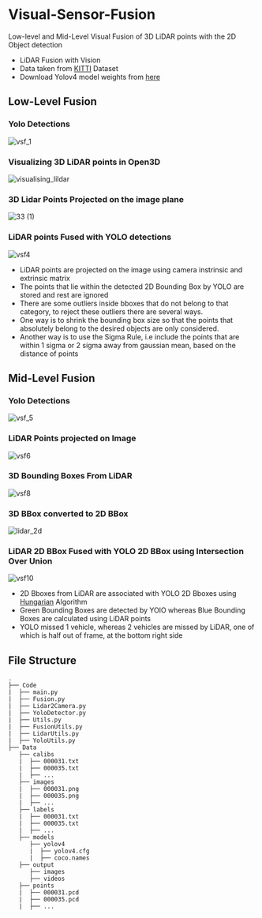 # Visual-Sensor-Fusion
Low-level and Mid-Level Visual Fusion of 3D LiDAR points with the 2D Object detection


* LiDAR Fusion with Vision
* Data taken from [KITTI](http://www.cvlibs.net/datasets/kitti/eval_object.php?obj_benchmark=3d) Dataset
* Download Yolov4 model weights from [here](https://github.com/AlexeyAB/darknet/releases/download/darknet_yolo_v3_optimal/yolov4.weights)

## Low-Level Fusion
### Yolo Detections
![vsf_1](https://github.com/AnoushkaBaidya/Visual-Sensor-Fusion/assets/115124698/5ad678f3-0cb4-4d05-9187-73af270d731f)


### Visualizing 3D LiDAR points in Open3D

![visualising_lildar](https://github.com/AnoushkaBaidya/Visual-Sensor-Fusion/assets/115124698/b444d058-b6f1-4811-b0bd-1ceb9b77387e)

### 3D Lidar Points Projected on the image plane
![33 (1)](https://github.com/AnoushkaBaidya/Visual-Sensor-Fusion/assets/115124698/0c174278-d194-412c-b92e-461dc39ec304)


### LiDAR points Fused with YOLO detections 
![vsf4](https://github.com/AnoushkaBaidya/Visual-Sensor-Fusion/assets/115124698/dcd53491-3943-4056-96d4-b3d7d824eeeb)




* LiDAR points are projected on the image using camera instrinsic and extrinsic matrix
* The points that lie within the detected 2D Bounding Box by YOLO are stored and rest are ignored
* There are some outliers inside bboxes that do not belong to that category, to reject these outliers there are several ways.
* One way is to shrink the bounding box size so that the points that absolutely belong to the desired objects are only considered.
* Another way is to use the Sigma Rule, i.e include the points that are within 1 sigma or 2 sigma away from gaussian mean, based on the distance of points



## Mid-Level Fusion
### Yolo Detections
![vsf_5](https://github.com/AnoushkaBaidya/Visual-Sensor-Fusion/assets/115124698/72e3ce12-5f67-453c-935c-63032bc8ecad)



### LiDAR Points projected on Image
![vsf6](https://github.com/AnoushkaBaidya/Visual-Sensor-Fusion/assets/115124698/b18e0108-8403-4804-af95-84f3b580237f)


### 3D Bounding Boxes From LiDAR
![vsf8](https://github.com/AnoushkaBaidya/Visual-Sensor-Fusion/assets/115124698/d896e1ba-0437-4066-a74b-b95f0b1f7377)

### 3D BBox converted to 2D BBox

![lidar_2d](https://github.com/AnoushkaBaidya/Visual-Sensor-Fusion/assets/115124698/adba75cd-67b8-4713-87d6-b0ff56cdd1f6)


### LiDAR 2D BBox Fused with YOLO 2D BBox using Intersection Over Union

![vsf10](https://github.com/AnoushkaBaidya/Visual-Sensor-Fusion/assets/115124698/656a511f-db38-4da4-a1fc-9a1879c5b184)



* 2D Bboxes from LiDAR are associated with YOLO 2D Bboxes using [Hungarian](https://en.wikipedia.org/wiki/Hungarian_algorithm) Algorithm
* Green Bounding Boxes are detected by YOlO whereas Blue Bounding Boxes are calculated using LiDAR points
* YOLO missed 1 vehicle, whereas 2 vehicles are missed by LiDAR, one of which is half out of frame, at the bottom right side

## File Structure
    .
    ├── Code
    |  ├── main.py
    |  ├── Fusion.py
    |  ├── Lidar2Camera.py
    |  ├── YoloDetector.py
    |  ├── Utils.py
    |  ├── FusionUtils.py
    |  ├── LidarUtils.py
    |  ├── YoloUtils.py
    ├── Data
       ├── calibs
       |  ├── 000031.txt
       |  ├── 000035.txt
       |  ├── ...
       ├── images
       |  ├── 000031.png
       |  ├── 000035.png 
       |  ├── ...
       ├── labels
       |  ├── 000031.txt
       |  ├── 000035.txt 
       |  ├── ...
       ├── models
          ├── yolov4
          |  ├── yolov4.cfg
          |  ├── coco.names
       ├── output
          ├── images
          ├── videos
       ├── points
       |  ├── 000031.pcd
       |  ├── 000035.pcd 
       |  ├── ...


